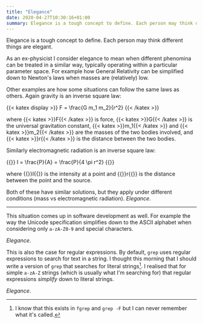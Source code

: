 ```yaml
---
title: "Elegance"
date: 2020-04-27T10:30:16+01:00
summary: Elegance is a tough concept to define. Each person may think different things are elegant.
---
```


Elegance is a tough concept to define. Each person may think different things are elegant.

As an ex-physicist I consider elegance to mean when different phenomina can be treated in a similar way, typically operating within a particular parameter space. For example how General Relativity can be simplified down to Newton's laws when masses are (relatively) low.

Other examples are how some situations can follow the same laws as others. Again gravity is an inverse square law:

{{< katex display >}}
F = \frac{G m_1 m_2}{r^2}
{{< /katex >}}

where {{< katex >}}F{{< /katex >}} is force, {{< katex >}}G{{< /katex >}} is the universal gravitation constant, {{< katex >}}m_1{{< /katex >}} and {{< katex >}}m_2{{< /katex >}} are the masses of the two bodies involved, and {{< katex >}}r{{< /katex >}} is the distance between the two bodies.

Similarly electromagnetic radiation is an inverse square law:

{{<katex display>}}
I = \frac{P}{A} = \frac{P}{4 \pi r^2}
{{</katex>}}

where {{<katex>}}I{{</katex>}} is the intensity at a point and {{<katex>}}r{{</katex>}} is the distance between the point and the source.

Both of these have similar solutions, but they apply under different conditions (mass vs electromagnetic radiation). *Elegance*.

---

This situation comes up in software development as well. For example the way the Unicode specification simplifies down to the ASCII alphabet when considering only `a-zA-Z0-9` and special characters.

*Elegance*.

This is also the case for regular expressions. By default, `grep` uses regular expressions to search for text in a string. I thought this morning that I should write a version of `grep` that searches for literal strings[^1]. I realised that for simple `a-zA-Z` strings (which is usually what I'm searching for) that regular expressions _simplify_ down to literal strings.

*Elegance*.

[^1]: I know that this exists in `fgrep` and `grep -F` but I can never remember what it's called.
